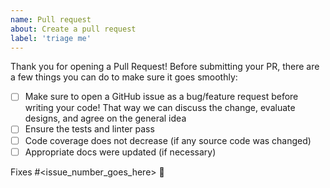 ```yaml
---
name: Pull request
about: Create a pull request
label: 'triage me'
---
```

Thank you for opening a Pull Request! Before submitting your PR, there are a few things you can do to make sure it goes smoothly:
- [ ] Make sure to open a GitHub issue as a bug/feature request before writing your code!  That way we can discuss the change, evaluate designs, and agree on the general idea
- [ ] Ensure the tests and linter pass
- [ ] Code coverage does not decrease (if any source code was changed)
- [ ] Appropriate docs were updated (if necessary)

Fixes #<issue_number_goes_here> 🦕
